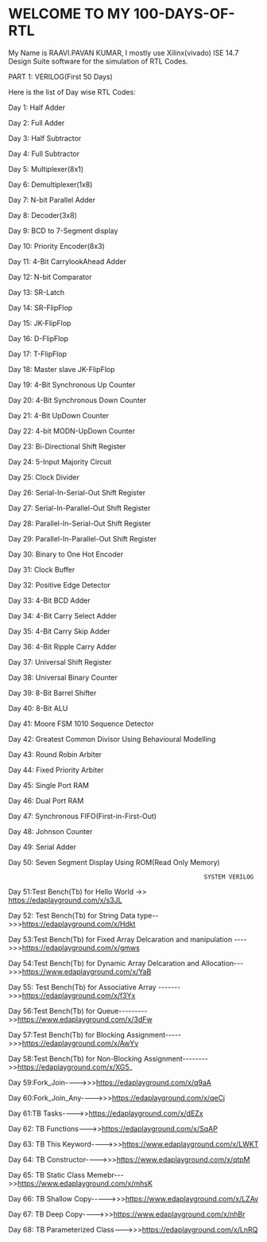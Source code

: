 
# WELCOME TO MY 100-DAYS-OF-RTL
My Name is RAAVI.PAVAN KUMAR, I mostly use Xilinx(vivado) ISE 14.7 Design Suite  software for the simulation of RTL Codes.

PART 1: VERILOG(First 50 Days)

Here is the list of Day wise RTL Codes:

Day 1: Half Adder

Day 2: Full Adder

Day 3: Half Subtractor

Day 4: Full Subtractor

Day 5: Multiplexer(8x1)

Day 6: Demultiplexer(1x8)

Day 7: N-bit Parallel Adder

Day 8: Decoder(3x8)

Day 9: BCD to 7-Segment display

Day 10: Priority Encoder(8x3)

Day 11: 4-Bit CarrylookAhead Adder

Day 12: N-bit Comparator

Day 13: SR-Latch

Day 14: SR-FlipFlop

Day 15: JK-FlipFlop

Day 16: D-FlipFlop

Day 17: T-FlipFlop

Day 18: Master slave JK-FlipFlop

Day 19: 4-Bit Synchronous Up Counter

Day 20: 4-Bit Synchronous Down Counter

Day 21: 4-Bit UpDown Counter

Day 22: 4-bit MODN-UpDown Counter

Day 23: Bi-Directional Shift Register

Day 24: 5-Input Majority Circuit

Day 25: Clock Divider

Day 26: Serial-In-Serial-Out Shift Register

Day 27: Serial-In-Parallel-Out Shift Register

Day 28: Parallel-In-Serial-Out Shift Register

Day 29: Parallel-In-Parallel-Out Shift Register

Day 30: Binary to One Hot Encoder

Day 31: Clock Buffer

Day 32: Positive Edge Detector

Day 33: 4-Bit BCD Adder

Day 34: 4-Bit Carry Select Adder

Day 35: 4-Bit Carry Skip Adder

Day 36: 4-Bit Ripple Carry Adder

Day 37: Universal Shift Register

Day 38: Universal Binary Counter

Day 39: 8-Bit Barrel Shifter

Day 40: 8-Bit ALU

Day 41: Moore FSM 1010 Sequence Detector

Day 42: Greatest Common Divisor Using Behavioural Modelling

Day 43: Round Robin Arbiter

Day 44: Fixed Priority Arbiter

Day 45: Single Port RAM

Day 46: Dual Port RAM

Day 47: Synchronous FIFO(First-in-First-Out)

Day 48: Johnson Counter

Day 49: Serial Adder

Day 50: Seven Segment Display Using ROM(Read Only Memory)


                                                           SYSTEM VERILOG
                                                                           
 Day 51:Test Bench(Tb) for Hello World ->> https://edaplayground.com/x/s3JL
 
 Day 52: Test Bench(Tb) for String Data type-->>>https://edaplayground.com/x/Hdkt
 
 Day 53:Test Bench(Tb) for Fixed Array Delcaration and manipulation ---->>>https://edaplayground.com/x/gmws
 
 Day 54:Test Bench(Tb) for Dynamic Array Delcaration and Allocation--->>>https://www.edaplayground.com/x/YaB
 
 Day 55: Test Bench(Tb) for Associative Array ------->>>https://edaplayground.com/x/f3Yx
 
 Day 56:Test Bench(Tb) for Queue--------->>https://www.edaplayground.com/x/3dFw
 
 Day 57:Test Bench(Tb) for Blocking Assignment----->>>https://edaplayground.com/x/AwYv
 
 Day 58:Test Bench(Tb) for Non-Blocking Assignment-------->>https://edaplayground.com/x/XG5_
 
 Day 59:Fork_Join---->>>https://edaplayground.com/x/q9aA
 
 Day 60:Fork_Join_Any---->>>https://edaplayground.com/x/qeCj
 
 Day 61:TB Tasks---->>https://edaplayground.com/x/dEZx
 
 Day 62: TB Functions--->>https://edaplayground.com/x/SqAP

 Day 63: TB This Keyword---->>>https://www.edaplayground.com/x/LWKT

 Day 64: TB Constructor---->>>https://www.edaplayground.com/x/qtpM

 Day 65: TB Static Class Memebr--->>https://www.edaplayground.com/x/mhsK

 Day 66: TB Shallow Copy----->>>https://www.edaplayground.com/x/LZAv

 Day 67: TB Deep Copy---->>>https://www.edaplayground.com/x/nhBr

 Day 68: TB Parameterized Class--->>>https://edaplayground.com/x/LnRQ

 

 











